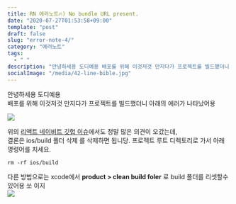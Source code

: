 ```yaml
---
title: RN 에러노트🔥) No bundle URL present.
date: "2020-07-27T01:53:58+09:00"
template: "post"
draft: false
slug: "error-note-4/"
category: "에러노트"
tags: 
  - " "
description: "안녕하세용 도디예용 배포를 위해 이것저것 만지다가 프로젝트를 빌드했더니 아래의 에러가 나타났어용 ..."
socialImage: "/media/42-line-bible.jpg"
---
```


안녕하세용 도디예용   
배포를 위해 이것저것 만지다가 프로젝트를 빌드했더니 아래의 에러가 나타났어용   

![](https://images.velog.io/images/dody_/post/654cff52-f473-4ed1-aea7-f38a1304820a/Screen%20Shot%202020-07-13%20at%203.58.41%20PM.png)

위의 [리액트 네이비트 깃헙 이슈](https://github.com/facebook/react-native/issues/26331)에서도 정말 많은 의견이 오갔는데,   
결론은 ios/build 폴더 삭제 를 삭제하면 됩니당. 프로젝트 루트 디렉토리로 가서 아래 명령어를 치세요.   
```
rm -rf ios/build
```

다른 방법으로는 xcode에서 **product > clean build foler** 로 build 폴더를 리셋할수있어용 쏘 이지   
![](https://images.velog.io/images/dody_/post/b857f337-6a00-49e7-b680-43d18d64c48d/Screen%20Shot%202020-07-14%20at%2012.58.18%20PM.png)

